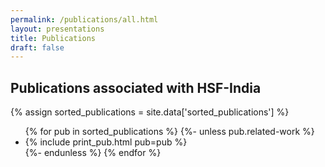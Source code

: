 ```yaml
---
permalink: /publications/all.html
layout: presentations
title: Publications
draft: false
---
```


## Publications associated with HSF-India

{% assign sorted_publications = site.data['sorted_publications'] %}

<ul>
  {% for pub in sorted_publications %}
    {%- unless pub.related-work %}
      <li> {% include print_pub.html pub=pub %} </li>
    {%- endunless %}
  {% endfor %}
</ul>



